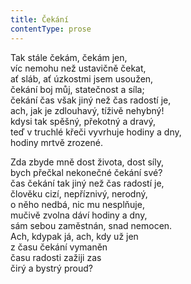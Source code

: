```yaml
---
title: Čekání
contentType: prose
---
```


Tak stále čekám, čekám jen,  
víc nemohu než ustavičně čekat,  
ať sláb, ať úzkostmi jsem usoužen,  
čekání boj můj, statečnost a síla;  
čekání čas však jiný než čas radostí je,  
ach, jak je zdlouhavý, tíživě nehybný!  
kdysi tak spěšný, překotný a dravý,  
teď v truchlé křeči vyvrhuje hodiny a dny,  
hodiny mrtvě zrozené.

Zda zbyde mně dost života, dost síly,  
bych přečkal nekonečné čekání své?  
čas čekání tak jiný než čas radostí je,  
člověku cizí, nepříznivý, nerodný,  
o něho nedbá, nic mu nesplňuje,  
mučivě zvolna dáví hodiny a dny,  
sám sebou zaměstnán, snad nemocen.  
Ach, kdypak já, ach, kdy už jen  
z času čekání vymaněn  
času radosti zažiji zas  
čirý a bystrý proud?
